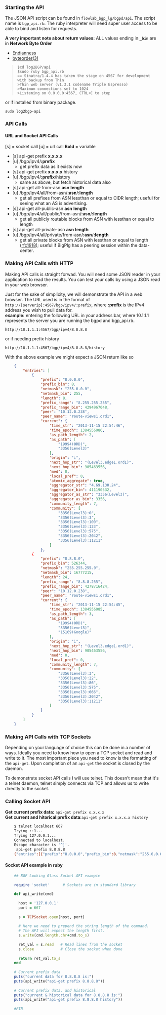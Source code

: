 ### Starting the API
The JSON API script can be found in `flowlab_bgp_lg/bgpd/api`. The script name is `bgp_api.rb`. The ruby interpreter will need super user access to be able to bind and listen for requests.

__A very important note about return values:__ ALL values ending in __`_bin`__ are in __Network Byte Order__

* [Endianness](http://en.wikipedia.org/wiki/Endianness)
* [byteorder(3)](https://www.linux.com/learn/docs/man/byteorder3)


>     $cd log2BGP/api
>     $sudo ruby bgp_api.rb
>     == Sinatra/1.4.4 has taken the stage on 4567 for development with backup from Thin
>     >Thin web server (v1.3.1 codename Triple Espresso)
>     >Maximum connections set to 1024
>     >Listening on 0.0.0.0:4567, CTRL+C to stop

or if installed from binary package.

    sudo log2bgp-api
    
### API Calls
#### URL and Socket API Calls
[s] = socket call 
[u] = url call
__Bold__ = variable

* [s] api-get prefix __x.x.x.x__
* [u] /bgp/ipv4/__:prefix__
    + get prefix data as it exists now
* [s] api-get prefix __x.x.x.x__ history
* [u] /bgp/ipv4/__:prefix__/history
    + same as above, but fetch historical data also
* [s] api-get all-from-asn __asn__ __length__
* [u] /bgp/ipv4/all/from-asn/__:asn__/__:length__
    + get all prefixes from ASN lessthan or equal to CIDR length; useful for seeing what an AS is advertising.
* [s] api-get all-public-asn __asn__ __length__
* [u] /bgp/ipv4/all/public/from-asn/__:asn__/__:length__
    + get all publicly routable blocks from ASN with lessthan or equal to length
* [s] api-get all-private-asn __asn__ __length__
* [u] /bgp/ipv4/all/private/from-asn/__:asn__/__:length__
    + get all private blocks from ASN with lessthan or equal to length ([rfc1918](https://tools.ietf.org/html/rfc1918#section-3 "rfc1918")); useful if BigPlg has a peering session within the data-center.

### Making API Calls with HTTP
Making API calls is straight forwad. You will need some JSON reader in your application to read the results. You can test your calls by using a JSON read in your web browser.

Just for the sake of simplicity, we will demonstrate the API in a web browser. The URL used is in the format of `http://[serverip]:4567/bgp/ipv4/:prefix`, where __:prefix__ is the IPv4 address you wish to pull data for.<br>
__example:__ entering the following URL in your address bar, where 10.1.1.1 represents the server you are running the bgpd and bgp_api.rb.<br>

    http://10.1.1.1:4567/bgp/ipv4/8.8.8.8

or if needing prefix history

    http://10.1.1.1:4567/bgp/ipv4/8.8.8.8/history

With the above example we might expect a JSON return like so

``` json
    {
        "entries": [
            {
                "prefix": "8.0.0.0",
                "prefix_bin": 8,
                "netmask": "255.0.0.0",
                "netmask_bin": 255,
                "length": 8,
                "prefix_range": "8.255.255.255",
                "prefix_range_bin": 4294967048,
                "peer": "10.12.0.238",
                "peer_name": "route-views1.ord1",
                "current": {
                    "time_str": "2013-11-15 22:54:46",
                    "time_epoch": 1384556086,
                    "as_path_length": 2,
                    "as_path": [
                        "19994(ORD)",
                        "3356(Level3)"
                    ],
                    "origin": "i",
                    "next_hop_str": "(Level3.edge1.ord1)",
                    "next_hop_bin": 905463556,
                    "med": 0,
                    "local_pref": 0,
                    "atomic_aggregate": true,
                    "aggregator_str": "4.69.130.24",
                    "aggregator_bin": 411190532,
                    "aggregator_as_str": "3356(Level3)",
                    "aggregator_as_bin": 3356,
                    "community_length": 7,
                    "community": [
                        "3356(Level3):0",
                        "3356(Level3):3",
                        "3356(Level3):100",
                        "3356(Level3):123",
                        "3356(Level3):575",
                        "3356(Level3):2042",
                        "3356(Level3):11211"
                    ]
                },
            {
                "prefix": "8.8.8.0",
                "prefix_bin": 526344,
                "netmask": "255.255.255.0",
                "netmask_bin": 16777215,
                "length": 24,
                "prefix_range": "8.8.8.255",
                "prefix_range_bin": 4278716424,
                "peer": "10.12.0.238",
                "peer_name": "route-views1.ord1",
                "current": {
                    "time_str": "2013-11-15 22:54:45",
                    "time_epoch": 1384556085,
                    "as_path_length": 3,
                    "as_path": [
                        "19994(ORD)",
                        "3356(Level3)",
                        "15169(Google)"
                    ],
                    "origin": "i",
                    "next_hop_str": "(Level3.edge1.ord1)",
                    "next_hop_bin": 905463556,
                    "med": 0,
                    "local_pref": 0,
                    "community_length": 7,
                    "community": [
                        "3356(Level3):3",
                        "3356(Level3):22",
                        "3356(Level3):86",
                        "3356(Level3):575",
                        "3356(Level3):666",
                        "3356(Level3):2042",
                        "3356(Level3):11211"
                    ]
                }
            }
        ]
    }
```

### Making API Calls with TCP Sockets
Depending on your language of choice this can be done in a number of ways. Ideally you need to know how to open a TCP socket and read and write to it. The most important piece you need to know is the formatting of the `api-get`. Upon completion of an `api-get` the socket is closed by the daemon.

To demonstrate socket API calls I will use telnet. This doesn't mean that it's a telnet daemon, telnet simply connects via TCP and allows us to write directly to the socket.

### Calling Socket API
__Get current prefix data:__ `api-get prefix x.x.x.x`<br>
__Get current and hitorical prefix data:__`api-get prefix x.x.x.x history`

``` bash
    $ telnet localhost 667
    Trying ::1...
    Trying 127.0.0.1...
    Connected to localhost.
    Escape character is '^]'.
     api-get prefix 8.8.8.8
    {"entries":[{"prefix":"8.0.0.0","prefix_bin":8,"netmask":"255.0.0.0","netmask_bin":255,"length":8,"prefix_range":"8.255.255.255","prefix_range_bin":4294967048,"peer":"10.12.0.238","peer_name":"route-views1.ord1","current":{"time_str":"2013-11-15 22:54:46","time_epoch":1384556086,"as_path_length":2,"as_path":["19994(ORD)","3356(Level3)"],"origin":"i","next_hop_str":"(Level3.edge1.ord1)","next_hop_bin":905463556,"med":0,"local_pref":0,"atomic_aggregate":true,"aggregator_str":"4.69.130.24","aggregator_bin":411190532,"aggregator_as_str":"3356(Level3)","aggregator_as_bin":3356,"community_length":7,"community":["3356(Level3):0","3356(Level3):3","3356(Level3):100","3356(Level3):123","3356(Level3):575","3356(Level3):2042","3356(Level3):11211"]}},{"prefix":"8.8.8.0","prefix_bin":526344,"netmask":"255.255.255.0","netmask_bin":16777215,"length":24,"prefix_range":"8.8.8.255","prefix_range_bin":4278716424,"peer":"10.12.0.238","peer_name":"route-views1.ord1","current":{"time_str":"2013-11-15 22:54:45","time_epoch":1384556085,"as_path_length":3,"as_path":["19994(ORD)","3356(Level3)","15169(Google)"],"origin":"i","next_hop_str":"(Level3.edge1.ord1)","next_hop_bin":905463556,"med":0,"local_pref":0,"community_length":7,"community":["3356(Level3):3","3356(Level3):22","3356(Level3):86","3356(Level3):575","3356(Level3):666","3356(Level3):2042","3356(Level3):11211"]}}]}Connection closed by foreign host.
```
#### Socket API example in ruby
``` ruby
    ## BGP Looking Glass Socket API example
    
    require 'socket'      # Sockets are in standard library
    
    def api_write(cmd)
    
      host = '127.0.0.1'
      port = 667
    
      s = TCPSocket.open(host, port)
      
      # Here we need to prepend the string length of the command.
      # The API will expect the length first.
      s.write(cmd.length.chr+cmd.to_s)
    
      ret_val = s.read   # Read lines from the socket
      s.close            # Close the socket when done
      
      return ret_val.to_s
    end
    
    # Current prefix data
    puts("current data for 8.8.8.8 is:")
    puts(api_write("api-get prefix 8.8.8.8"))
    
    # Current prefix data, and historical
    puts("current & historical data for 8.8.8.8 is:")
    puts(api_write("api-get prefix 8.8.8.8 history"))
    
    #FIN
```